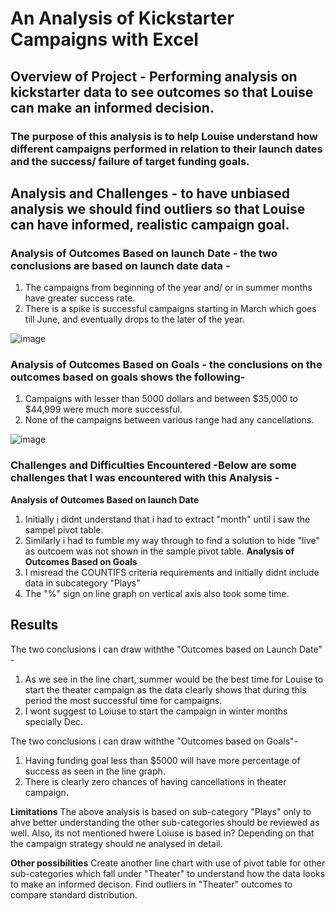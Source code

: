 # **An Analysis of Kickstarter Campaigns with Excel**

## **Overview of Project** - Performing analysis on kickstarter data to see outcomes so that Louise can make an informed decision.

### The purpose of this analysis is to help Louise understand how different campaigns performed in relation to their launch dates and the success/ failure of target funding goals.

## **Analysis and Challenges** - to have unbiased analysis we should find outliers so that Louise can have informed, realistic campaign goal.

### **Analysis of Outcomes Based on launch Date** - the two conclusions are based on launch date data -
1. The campaigns from beginning of the year and/ or in summer months have greater success rate.
2. There is a spike is successful campaigns starting in March which goes till June, and eventually drops to the later of the year.

![image](https://user-images.githubusercontent.com/110873947/187100385-66b2db9b-a034-414a-bb08-363f69d80d6a.png)


### **Analysis of Outcomes Based on Goals** - the conclusions on the outcomes based on goals shows the following-
1. Campaigns with lesser than 5000 dollars and between $35,000 to $44,999 were much more successful.
2. None of the campaigns between various range had any cancellations.

![image](https://user-images.githubusercontent.com/110873947/187100409-0d17df9c-b84d-49e1-ad99-e4a3d293c572.png)


### **Challenges and Difficulties Encountered** -Below are some challenges that I was encountered with this Analysis -
**Analysis of Outcomes Based on launch Date**
1. Initially i didnt understand that i had to extract "month" until i saw the sampel pivot table.
2. Similarly i had to fumble my way through to find a solution to hide "live" as outcoem was not shown in the sample pivot table.
**Analysis of Outcomes Based on Goals**
1. I misread the COUNTIFS criteria requirements and initially didnt include data in subcategory "Plays"
2. The "%" sign on line graph on vertical axis also took some time.

## **Results**
The two conclusions i can draw withthe "Outcomes based on Launch Date" -
1. As we see in the line chart, summer would be the best time for Louise to start the theater campaign as the data clearly shows that during this period the most successful time for campaigns.
2. I wont suggest to Loiuse to start the campaign in winter months specially Dec.

The two conclusions i can draw withthe "Outcomes based on Goals"-
1. Having funding goal less than $5000 will have more percentage of success as seen in the line graph.
2. There is clearly zero chances of having cancellations in theater campaign.

**Limitations** 
The above analysis is based on sub-category "Plays" only to ahve better understanding the other sub-categories should be reviewed as well. 
Also, its not mentioned hwere Loiuse is based in? Depending on that the campaign strategy should ne analysed in detail.

**Other possibilities**
Create another line chart with use of pivot table for other sub-categories which fall under "Theater" to understand how the data looks to make an informed decison.
Find outliers in "Theater" outcomes to compare standard distribution.


